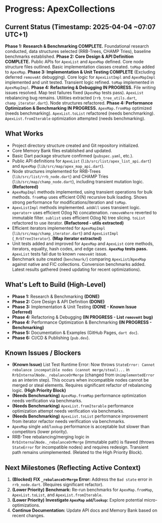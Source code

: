 # Progress: ApexCollections

## Current Status (Timestamp: 2025-04-04 ~07:07 UTC+1)

**Phase 1: Research & Benchmarking COMPLETE.** Foundational research conducted, data structures selected (RRB-Trees, CHAMP Tries), baseline benchmarks established.
**Phase 2: Core Design & API Definition COMPLETE.** Public APIs for `ApexList` and `ApexMap` defined. Core node structure files outlined. Basic implementation classes created. `toMap` added to `ApexMap`.
**Phase 3: Implementation & Unit Testing COMPLETE** (Excluding deferred `removeAt` debugging). Core logic for `ApexListImpl` and `ApexMapImpl` implemented and unit tested. Transient logic refined. `toMap` implemented in `ApexMapImpl`.
**Phase 4: Refactoring & Debugging IN PROGRESS.** File writing issues resolved. Map test failures fixed (`ApexMap` tests pass). `ApexList` rebalancing bug remains. Utilities extracted (`rrb_tree_utils.dart`, `champ_iterator.dart`). Node structures refactored.
**Phase 4: Performance Optimization & Benchmarking IN PROGRESS.** `ApexMap.fromMap` optimized (needs benchmarking). `ApexList.toList` refactored (needs benchmarking). `ApexList.fromIterable` optimization attempted (needs benchmarking).

## What Works

-   Project directory structure created and Git repository initialized.
-   Core Memory Bank files established and updated.
-   Basic Dart package structure confirmed (`pubspec.yaml`, etc.).
-   Public API definitions for `ApexList` (`lib/src/list/apex_list_api.dart`) and `ApexMap` (`lib/src/map/apex_map_api.dart`).
-   Node structures implemented for RRB-Trees (`lib/src/list/rrb_node.dart`) and CHAMP Tries (`lib/src/map/champ_node.dart`), including transient mutation logic. **(Refactored)**
-   `ApexMapImpl` methods implemented, using transient operations for bulk methods. `fromMap` uses efficient O(N) recursive bulk loading. Shows strong performance for modifications/iteration and `toMap`.
-   `ApexListImpl` methods implemented. `addAll` uses transient logic. `operator+` uses efficient O(log N) concatenation. `removeWhere` reverted to immutable filter. `sublist` uses efficient O(log N) tree slicing. `toList` refactored to use iterator. **(Refactored - utils extracted)**
-   Efficient iterators implemented for `ApexMapImpl` (`lib/src/map/champ_iterator.dart`) and `ApexListImpl` (`_RrbTreeIterator`). **(Map iterator extracted)**
-   Unit tests added and improved for `ApexMap` and `ApexList` core methods, iterators, equality, hash codes, and edge cases. **`ApexMap` tests pass.** `ApexList` tests fail due to known `removeAt` issue.
-   Benchmark suite created (`benchmark/`) comparing `ApexList`/`ApexMap` against native and FIC collections. Conversion benchmarks added. Latest results gathered (need updating for recent optimizations).

## What's Left to Build (High-Level)

-   **Phase 1:** Research & Benchmarking **(DONE)**
-   **Phase 2:** Core Design & API Definition **(DONE)**
-   **Phase 3:** Implementation & Unit Testing **(DONE - Known Issue Deferred)**
-   **Phase 4:** Refactoring & Debugging **(IN PROGRESS - List `removeAt` bug)**
-   **Phase 4:** Performance Optimization & Benchmarking **(IN PROGRESS - Benchmarking)**
-   **Phase 5:** Documentation & Examples (GitHub Pages, `dart doc`).
-   **Phase 6:** CI/CD & Publishing (`pub.dev`).

## Known Issues / Blockers

-   **(Known Issue)** List Test Runtime Error: Now throws `StateError: Cannot rebalance incompatible nodes (cannot merge/steal)...` in `RrbInternalNode._rebalanceOrMerge` (changed from `UnimplementedError` as an interim step). This occurs when incompatible nodes cannot be merged or steal elements. Requires significant refactor of rebalancing logic. **(High Priority Block)**
-   **(Needs Benchmarking)** `ApexMap.fromMap` performance optimization needs verification via benchmarks.
-   **(Needs Benchmarking)** `ApexList.fromIterable` performance optimization attempt needs verification via benchmarks.
-   **(Needs Benchmarking)** `ApexList.toList` performance improvement from iterator refactor needs verification via benchmarks.
-   `ApexMap` single `add`/`lookup` performance is acceptable but slower than competitors (lower priority).
-   RRB-Tree rebalancing/merging logic in `RrbInternalNode._rebalanceOrMerge` (immutable path) is flawed (throws `StateError` for incompatible nodes) and requires redesign. Transient path remains unimplemented. (Related to the High Priority Block).

## Next Milestones (Reflecting Active Context)

1.  **(Blocked)** **FIX `_rebalanceOrMerge` Error:** Address the `Bad state` error in `rrb_node.dart`. (Requires significant refactor).
2.  **(Lower Priority)** **Benchmark:** Re-run benchmarks for `ApexMap.fromMap`, `ApexList.toList`, and `ApexList.fromIterable`.
3.  **(Lower Priority)** **Investigate `ApexMap` `add`/`lookup`:** Explore potential micro-optimizations.
4.  **Continue Documentation:** Update API docs and Memory Bank based on recent changes.